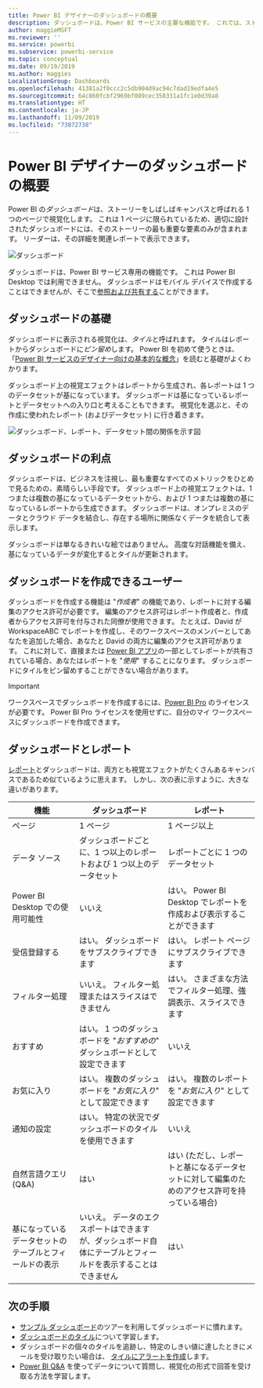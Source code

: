 ```yaml
---
title: Power BI デザイナーのダッシュボードの概要
description: ダッシュボードは、Power BI サービスの主要な機能です。 これでは、ストーリーをしばしばキャンバスと呼ばれる 1 つのページで視覚化します。
author: maggieMSFT
ms.reviewer: ''
ms.service: powerbi
ms.subservice: powerbi-service
ms.topic: conceptual
ms.date: 09/19/2019
ms.author: maggies
LocalizationGroup: Dashboards
ms.openlocfilehash: 41381a2f0ccc2c5db904d9ac94c7dad19edfa4e5
ms.sourcegitcommit: 64c860fcbf2969bf089cec358331a1fc1e0d39a8
ms.translationtype: HT
ms.contentlocale: ja-JP
ms.lasthandoff: 11/09/2019
ms.locfileid: "73872738"
---
```

# <a name="introduction-to-dashboards-for-power-bi-designers"></a>Power BI デザイナーのダッシュボードの概要

Power BI の*ダッシュボード*は、ストーリーをしばしばキャンバスと呼ばれる 1 つのページで視覚化します。 これは 1 ページに限られているため、適切に設計されたダッシュボードには、そのストーリーの最も重要な要素のみが含まれます。 リーダーは、その詳細を関連レポートで表示できます。

![ダッシュボード](media/service-dashboards/power-bi-dashboard2.png)

ダッシュボードは、Power BI サービス専用の機能です。 これは Power BI Desktop では利用できません。 ダッシュボードはモバイル デバイスで作成することはできませんが、そこで[参照および共有する](mobile-apps-view-dashboard.md)ことができます。

## <a name="dashboard-basics"></a>ダッシュボードの基礎 

ダッシュボードに表示される視覚化は、*タイル*と呼ばれます。 タイルはレポートからダッシュボードに*ピン留め*します。 Power BI を初めて使うときは、「[Power BI サービスのデザイナー向けの基本的な概念](service-basic-concepts.md)」を読むと基礎がよくわかります。

ダッシュボード上の視覚エフェクトはレポートから生成され、各レポートは 1 つのデータセットが基になっています。 ダッシュボードは基になっているレポートとデータセットへの入り口と考えることもできます。 視覚化を選ぶと、その作成に使われたレポート (およびデータセット) に行き着きます。

![ダッシュボード、レポート、データセット間の関係を示す図](media/service-dashboards/power-bi-diagram.png)

## <a name="advantages-of-dashboards"></a>ダッシュボードの利点
ダッシュボードは、ビジネスを注視し、最も重要なすべてのメトリックをひとめで見るための、素晴らしい手段です。 ダッシュボード上の視覚エフェクトは、1 つまたは複数の基になっているデータセットから、および 1 つまたは複数の基になっているレポートから生成できます。 ダッシュボードは、オンプレミスのデータとクラウド データを結合し、存在する場所に関係なくデータを統合して表示します。

ダッシュボードは単なるきれいな絵ではありません。 高度な対話機能を備え、基になっているデータが変化するとタイルが更新されます。

## <a name="who-can-create-a-dashboard"></a>ダッシュボードを作成できるユーザー
ダッシュボードを作成する機能は "*作成者*" の機能であり、レポートに対する編集のアクセス許可が必要です。 編集のアクセス許可はレポート作成者と、作成者からアクセス許可を付与された同僚が使用できます。 たとえば、David が WorkspaceABC でレポートを作成し、そのワークスペースのメンバーとしてあなたを追加した場合、あなたと David の両方に編集のアクセス許可があります。 これに対して、直接または [Power BI アプリ](service-create-distribute-apps.md)の一部としてレポートが共有されている場合、あなたはレポートを "*使用*" することになります。 ダッシュボードにタイルをピン留めすることができない場合があります。 

> [!IMPORTANT]
> ワークスペースでダッシュボードを作成するには、[Power BI Pro](service-free-vs-pro.md) のライセンスが必要です。 Power BI Pro ライセンスを使用せずに、自分のマイ ワークスペースにダッシュボードを作成できます。


## <a name="dashboards-versus-reports"></a>ダッシュボードとレポート
[レポート](service-reports.md)とダッシュボードは、両方とも視覚エフェクトがたくさんあるキャンバスであるため似ているように思えます。 しかし、次の表に示すように、大きな違いがあります。

| **機能** | **ダッシュボード** | **レポート** |
| --- | --- | --- |
| ページ |1 ページ |1 ページ以上 |
| データ ソース |ダッシュボードごとに、1 つ以上のレポートおよび 1 つ以上のデータセット |レポートごとに 1 つのデータセット |
| Power BI Desktop での使用可能性 |いいえ | はい。 Power BI Desktop でレポートを作成および表示することができます |
| 受信登録する |はい。 ダッシュボードをサブスクライブできます |はい。 レポート ページにサブスクライブできます |
| フィルター処理 |いいえ。 フィルター処理またはスライスはできません |はい。 さまざまな方法でフィルター処理、強調表示、スライスできます |
| おすすめ |はい。 1 つのダッシュボードを "*おすすめの*" ダッシュボードとして設定できます |いいえ |
| お気に入り | はい。 複数のダッシュボードを "*お気に入り*" として設定できます | はい。 複数のレポートを "*お気に入り*" として設定できます
| 通知の設定 |はい。 特定の状況でダッシュボードのタイルを使用できます |いいえ |
| 自然言語クエリ (Q&A) |はい | はい (ただし、レポートと基になるデータセットに対して編集のためのアクセス許可を持っている場合) |
| 基になっているデータセットのテーブルとフィールドの表示 |いいえ。 データのエクスポートはできますが、ダッシュボード自体にテーブルとフィールドを表示することはできません |はい |


## <a name="next-steps"></a>次の手順
* [サンプル ダッシュボード](sample-tutorial-connect-to-the-samples.md)のツアーを利用してダッシュボードに慣れます。
* [ダッシュボードのタイル](service-dashboard-tiles.md)について学習します。
* ダッシュボードの個々のタイルを追跡し、特定のしきい値に達したときにメールを受け取りたい場合は、 [タイルにアラートを作成](service-set-data-alerts.md)します。
* [Power BI Q&A](power-bi-tutorial-q-and-a.md) を使ってデータについて質問し、視覚化の形式で回答を受け取る方法を学習します。
